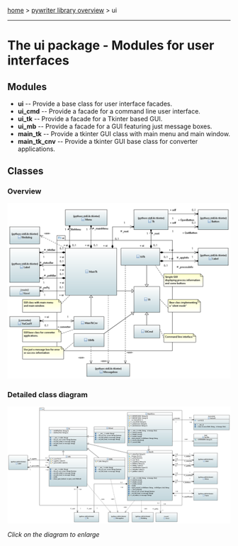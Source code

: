 [home](../index) > [pywriter library overview](index) > ui

---

# The ui package - Modules for user interfaces
 
## Modules
 
- **ui** -- Provide a base class for user interface facades.
- **ui_cmd** -- Provide a facade for a command line user interface.
- **ui_tk** -- Provide a facade for a Tkinter based GUI.
- **ui_mb** -- Provide a facade for a GUI featuring just message boxes.
- **main_tk** -- Provide a tkinter GUI class with main menu and main window.
- **main_tk_cnv** -- Provide a tkinter GUI base class for converter applications.


## Classes

### Overview

![ui package class diagram](img/ui_package_class_diagram.png)

### Detailed class diagram

[![ui package detailed class diagram](img/ui_package_detailed_class_diagram.png)](img/ui_package_detailed_class_diagram.png)

*Click on the diagram to enlarge*
